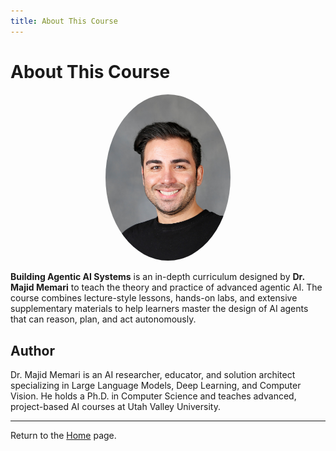 ```yaml
---
title: About This Course
---
```


# About This Course

<center>
  <img src="./majid_memari_profile.png" alt="Dr. Majid Memari" width="200" style="border-radius: 50%;" />
</center>

**Building Agentic AI Systems** is an in-depth curriculum designed by **Dr. Majid Memari** to teach the theory and practice of advanced agentic AI. The course combines lecture-style lessons, hands-on labs, and extensive supplementary materials to help learners master the design of AI agents that can reason, plan, and act autonomously.

## Author

Dr. Majid Memari is an AI researcher, educator, and solution architect specializing in Large Language Models, Deep Learning, and Computer Vision. He holds a Ph.D. in Computer Science and teaches advanced, project-based AI courses at Utah Valley University.

---

Return to the [Home](index.md) page. 